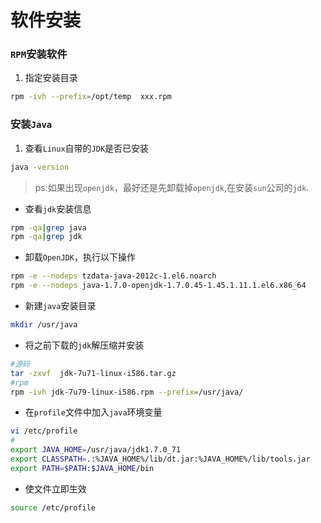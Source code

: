 <!-- toc -->
# 软件安装

### `RPM`安装软件
1. 指定安装目录
```bash
rpm -ivh --prefix=/opt/temp  xxx.rpm
```

### 安装`Java`
1. 查看`Linux`自带的`JDK`是否已安装
```bash
java -version
```
> ps:如果出现`openjdk`，最好还是先卸载掉`openjdk`,在安装`sun`公司的`jdk`.
+ 查看`jdk`安装信息
```bash
rpm -qa|grep java 
rpm -qa|grep jdk
```
+ 卸载`OpenJDK`，执行以下操作
```bash
rpm -e --nodeps tzdata-java-2012c-1.el6.noarch  
rpm -e --nodeps java-1.7.0-openjdk-1.7.0.45-1.45.1.11.1.el6.x86_64  
```
+ 新建`java`安装目录
```bash
mkdir /usr/java  
```
+ 将之前下载的`jdk`解压缩并安装
```bash
#源码
tar -zxvf  jdk-7u71-linux-i586.tar.gz  
#rpm
rpm -ivh jdk-7u79-linux-i586.rpm --prefix=/usr/java/
```
+ 在`profile`文件中加入`java`环境变量
```bash
vi /etc/profile  
#  
export JAVA_HOME=/usr/java/jdk1.7.0_71  
export CLASSPATH=.:%JAVA_HOME%/lib/dt.jar:%JAVA_HOME%/lib/tools.jar  
export PATH=$PATH:$JAVA_HOME/bin   
```
+ 使文件立即生效
```bash
source /etc/profile
```